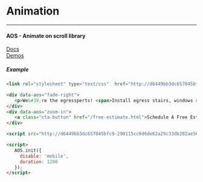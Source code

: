 # <i class="fas fa-film"></i> Animation
***
#### AOS - Animate on scroll library
[Docs](https://github.com/michalsnik/aos)  
[Demos](http://michalsnik.github.io/aos/)

##### Example
``` html
<link rel="stylesheet" type="text/css"  href="http://d6449bb3dc657045bfc9-290115cc0d6de62a29c33db202ae565c.r80.cf1.rackcdn.com/1340/aos.css">

<div data-aos="fade-right">
   <p>We&#39;re the egressperts! <span>Install egress stairs, windows &amp; cellar doors<br> in [territory]</span></p>
</div>
<div data-aos="zoom-in">
   <a class="cta-button" href="/free-estimate.html">Schedule A Free Estimate</a>
</div>

<script src="http://d6449bb3dc657045bfc9-290115cc0d6de62a29c33db202ae565c.r80.cf1.rackcdn.com/1340/aos.js"></script>

<script>
   AOS.init({
     disable: 'mobile',
     duration: 1200
   });
</script>
```